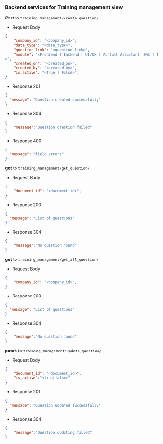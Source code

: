 ### Backend services for Training management view

_Post_ to `training_management/create_question/`

- Request Body

```json
{
    "company_id": "<company_id>",
    "data_type": "<data_type>",
    "question_link": "<question_link>",
    "module": "<Frontend | Backend | UI/UX | Virtual Assistant |Web | Mobile>
>",
    "created_on": "<created_on>",
    "created_by": "<created_by>",
    "is_active": "<True | False>",
}
```

- Response 201

```json
{
  "message": "Question created successfully"
}
```

- Response 304

```json
{
    "message":"Question creation failed"
}
```

- Response 400

```json
{
  "message": "field errors"
}
```

__get__ to `training_management/get_question/`

- Request Body

```json
{
    "document_id": "<document_id>",
}
```

- Response 200

```json
{
  "message": "List of questions"
}
```

- Response 304

```json
{
    "message":"No question found"
}
```

__get__ to `training_management/get_all_question/`

- Request Body

```json
{
    "company_id": "<company_id>",
}
```

- Response 200

```json
{
  "message": "List of questions"
}
```

- Response 304

```json
{
    "message":"No question found"
}
```


__patch__ to `training_management/update_question/`

- Request Body

```json
{
    "document_id": "<document_id>",
    "is_active":"<true|false>"
}
```

- Response 201

```json
{
  "message": "Question updated successfully"
}
```

- Response 304

```json
{
    "message":"Question updating failed"
}
```